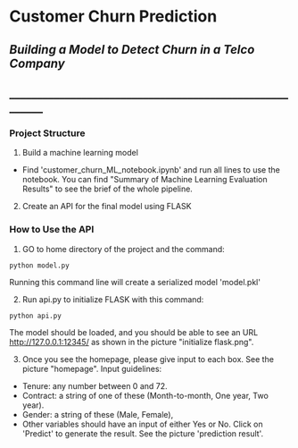 # Customer Churn Prediction
## *Building a Model to Detect Churn in a Telco Company*
## ________________________________________________________

### Project Structure
1. Build a machine learning model
  - Find 'customer_churn_ML_notebook.ipynb' and run all lines to use the notebook. You can find "Summary of Machine Learning Evaluation Results" to see the brief of the whole pipeline.
2. Create an API for the final model using FLASK

### How to Use the API
1. GO to home directory of the project and the command:
```
python model.py
```
Running this command line will create a serialized model 'model.pkl'

2. Run api.py to initialize FLASK with this command:
```
python api.py
```
The model should be loaded, and you should be able to see an URL http://127.0.0.1:12345/ as shown in the picture "initialize flask.png".

3. Once you see the homepage, please give input to each box. See the picture "homepage".
Input guidelines:
  - Tenure: any number between 0 and 72.
  - Contract: a string of one of these (Month-to-month, One year, Two year).
  - Gender: a string of these (Male, Female),
  - Other variables should have an input of either Yes or No.
Click on 'Predict' to generate the result. See the picture 'prediction result'.
